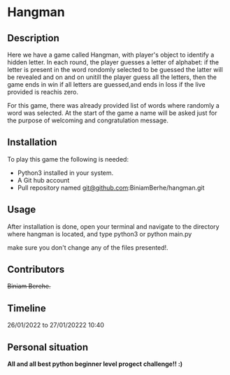# Hangman
## Description

Here we have a game called Hangman, with player's object to identify a hidden letter. In each round, the player guesses a letter of alphabet: if the letter is present in the word rondomly selected to be guessed the latter will be revealed and on and on unitill the player guess all the letters, then the game ends in win if all letters are guessed,and ends in loss if the live provided is reachis zero.

For this game, there was already provided list of words where randomly a word was selected. At the start of the game a name will be asked just for the purpose of welcoming and congratulation message.

## Installation

To play this game the following is needed: 
- Python3 installed in your system.
- A Git hub account
- Pull repository named git@github.com:BiniamBerhe/hangman.git

## Usage

After installation is done, open your terminal and navigate to the directory where hangman is located, and type python3 or python main.py

make sure you don't change any of the files presented!.

## Contributors
~~Biniam Berehe.~~

## Timeline

26/01/2022 to 27/01/20222 10:40

## Personal situation
**All and all best python beginner level progect challenge!! :)**